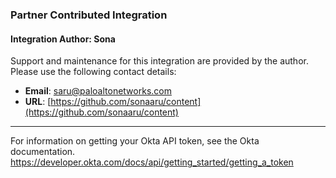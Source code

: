 ### Partner Contributed Integration
#### Integration Author: Sona
Support and maintenance for this integration are provided by the author. Please use the following contact details:
- **Email**: [saru@paloaltonetworks.com](mailto:saru@paloaltonetworks.com)
- **URL**: [https://github.com/sonaaru/content](https://github.com/sonaaru/content)
***
For information on getting your Okta API token, see the Okta documentation.
https://developer.okta.com/docs/api/getting_started/getting_a_token